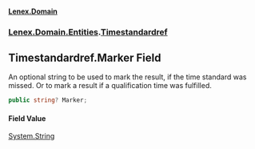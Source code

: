 #### [Lenex.Domain](index.md 'index')
### [Lenex.Domain.Entities](Lenex.Domain.Entities.md 'Lenex.Domain.Entities').[Timestandardref](Lenex.Domain.Entities.Timestandardref.md 'Lenex.Domain.Entities.Timestandardref')

## Timestandardref.Marker Field

An optional string to be used to mark the result, if the time standard was missed. Or to mark a result if a qualification time was fulfilled.

```csharp
public string? Marker;
```

#### Field Value
[System.String](https://docs.microsoft.com/en-us/dotnet/api/System.String 'System.String')